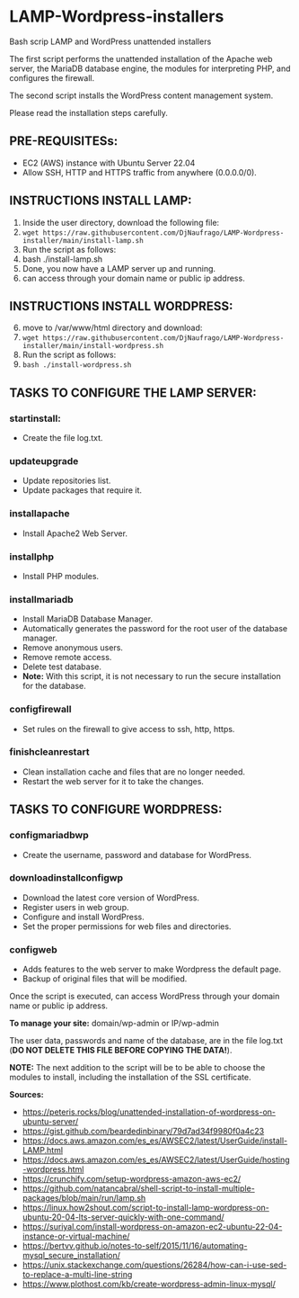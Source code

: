 # LAMP-Wordpress-installers
Bash scrip LAMP and WordPress unattended installers

The first script performs the unattended installation of the Apache web server, the MariaDB database engine, the modules for interpreting PHP, and configures the firewall.

The second script installs the WordPress content management system.

Please read the installation steps carefully.

## PRE-REQUISITESs:
- EC2 (AWS) instance with Ubuntu Server 22.04
- Allow SSH, HTTP and HTTPS traffic from anywhere (0.0.0.0/0).

## INSTRUCTIONS INSTALL LAMP:
1. Inside the user directory, download the following file:
2. `wget https://raw.githubusercontent.com/DjNaufrago/LAMP-Wordpress-installer/main/install-lamp.sh`
3. Run the script as follows:
4. bash ./install-lamp.sh
5. Done, you now have a LAMP server up and running.
6. can access through your domain name or public ip address.

## INSTRUCTIONS INSTALL WORDPRESS:
6. move to /var/www/html directory and download:
7. `wget https://raw.githubusercontent.com/DjNaufrago/LAMP-Wordpress-installer/main/install-wordpress.sh`
8. Run the script as follows:
9. `bash ./install-wordpress.sh`

## TASKS TO CONFIGURE THE LAMP SERVER:
### startinstall:
  - Create the file log.txt.
### updateupgrade
  - Update repositories list.
  - Update packages that require it.
### installapache
  - Install Apache2 Web Server.
### installphp
- Install PHP modules.
### installmariadb
  - Install MariaDB Database Manager.
  - Automatically generates the password for the root user of the database manager.
  - Remove anonymous users.
  - Remove remote access.
  - Delete test database.
  - **Note:** With this script, it is not necessary to run the secure installation for the database.
### configfirewall
  - Set rules on the firewall to give access to ssh, http, https.
### finishcleanrestart
  - Clean installation cache and files that are no longer needed.
  - Restart the web server for it to take the changes.

## TASKS TO CONFIGURE WORDPRESS:
### configmariadbwp
  - Create the username, password and database for WordPress.
### downloadinstallconfigwp
  - Download the latest core version of WordPress.
  - Register users in web group.
  - Configure and install WordPress.
  - Set the proper permissions for web files and directories.
### configweb
  - Adds features to the web server to make Wordpress the default page.
  - Backup of original files that will be modified.


Once the script is executed, can access WordPress through your domain name or public ip address.

**To manage your site:** domain/wp-admin or IP/wp-admin

The user data, passwords and name of the database, are in the file log.txt (**DO NOT DELETE THIS FILE BEFORE COPYING THE DATA!**).

**NOTE:** The next addition to the script will be to be able to choose the modules to install, including the installation of the SSL certificate.

**Sources:**
- https://peteris.rocks/blog/unattended-installation-of-wordpress-on-ubuntu-server/
- https://gist.github.com/beardedinbinary/79d7ad34f9980f0a4c23
- https://docs.aws.amazon.com/es_es/AWSEC2/latest/UserGuide/install-LAMP.html
- https://docs.aws.amazon.com/es_es/AWSEC2/latest/UserGuide/hosting-wordpress.html
- https://crunchify.com/setup-wordpress-amazon-aws-ec2/
- https://github.com/natancabral/shell-script-to-install-multiple-packages/blob/main/run/lamp.sh
- https://linux.how2shout.com/script-to-install-lamp-wordpress-on-ubuntu-20-04-lts-server-quickly-with-one-command/
- https://suriyal.com/install-wordpress-on-amazon-ec2-ubuntu-22-04-instance-or-virtual-machine/
- https://bertvv.github.io/notes-to-self/2015/11/16/automating-mysql_secure_installation/
- https://unix.stackexchange.com/questions/26284/how-can-i-use-sed-to-replace-a-multi-line-string
- https://www.plothost.com/kb/create-wordpress-admin-linux-mysql/
